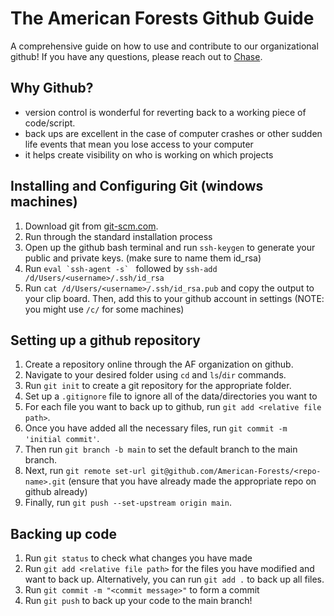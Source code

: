 # The American Forests Github Guide

A comprehensive guide on how to use and contribute to our organizational github! If you have any questions, please reach out to [Chase](mailto:cdawson@americanforests.org).

## Why Github?

- version control is wonderful for reverting back to a working piece of code/script.
- back ups are excellent in the case of computer crashes or other sudden life events that mean you lose access to your computer
- it helps create visibility on who is working on which projects 

## Installing and Configuring Git (windows machines)
1. Download git from [git-scm.com](https://git-scm.com/download/win).
2. Run through the standard installation process
3. Open up the github bash terminal and run `ssh-keygen` to generate your public and private keys. (make sure to name them id_rsa)
5. Run ``eval `ssh-agent -s` `` followed by `ssh-add /d/Users/<username>/.ssh/id_rsa`
6. Run `cat /d/Users/<username>/.ssh/id_rsa.pub` and copy the output to your clip board. Then, add this to your github account in settings (NOTE: you might use `/c/` for some machines)

## Setting up a github repository
1. Create a repository online through the AF organization on github.
1. Navigate to your desired folder using `cd` and `ls`/`dir` commands.
2. Run `git init` to create a git repository for the appropriate folder.
3. Set up a `.gitignore` file to ignore all of the data/directories you want to 
4. For each file you want to back up to github, run `git add <relative file path>`.
5. Once you have added all the necessary files, run `git commit -m 'initial commit'`.
6. Then run `git branch -b main` to set the default branch to the main branch.
7. Next, run `git remote set-url git@github.com/American-Forests/<repo-name>.git` (ensure that you have already made the appropriate repo on github already)
8. Finally, run `git push --set-upstream origin main`.

## Backing up code
1. Run `git status` to check what changes you have made
2. Run `git add <relative file path>` for the files you have modified and want to back up. Alternatively, you can run `git add .` to back up all files.
3. Run `git commit -m "<commit message>"` to form a commit
4. Run `git push` to back up your code to the main branch!
